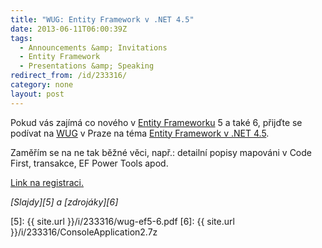 ```yaml
---
title: "WUG: Entity Framework v .NET 4.5"
date: 2013-06-11T06:00:39Z
tags:
  - Announcements &amp; Invitations
  - Entity Framework
  - Presentations &amp; Speaking
redirect_from: /id/233316/
category: none
layout: post
---
```

Pokud vás zajímá co nového v [Entity Frameworku][1] 5 a také 6, přijďte se podívat na [WUG][2] v Praze na téma [Entity Framework v .NET 4.5][3].

<!-- excerpt -->

Zaměřím se na ne tak běžné věci, např.: detailní popisy mapováni v Code First, transakce, EF Power Tools apod.

[Link na registraci.][4]

_[Slajdy][5] a [zdrojáky][6]_

[1]: http://msdn.com/ef
[2]: http://www.wug.cz
[3]: http://wug.cz/praha/akce/591-Entity-Framework-v-NET-4-5
[4]: http://wug.cz/praha/akce/591-Entity-Framework-v-NET-4-5
[5]: {{ site.url }}/i/233316/wug-ef5-6.pdf
[6]: {{ site.url }}/i/233316/ConsoleApplication2.7z